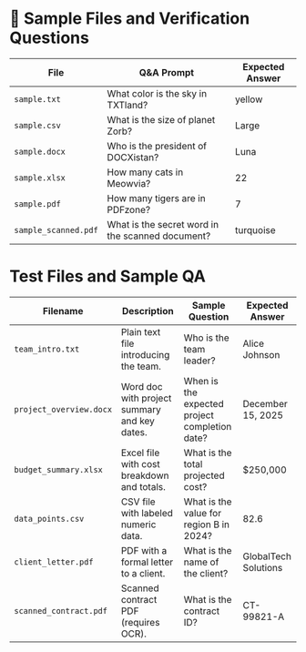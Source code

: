 
# 📂 Sample Files and Verification Questions

| File                 | Q&A Prompt                                       | Expected Answer |
| -------------------- | ------------------------------------------------ | --------------- |
| `sample.txt`         | What color is the sky in TXTland?                | yellow          |
| `sample.csv`         | What is the size of planet Zorb?                 | Large           |
| `sample.docx`        | Who is the president of DOCXistan?               | Luna            |
| `sample.xlsx`        | How many cats in Meowvia?                        | 22              |
| `sample.pdf`         | How many tigers are in PDFzone?                  | 7               |
| `sample_scanned.pdf` | What is the secret word in the scanned document? | turquoise       |


# Test Files and Sample QA

| Filename | Description | Sample Question | Expected Answer |
|----------|-------------|-----------------|------------------|
| `team_intro.txt` | Plain text file introducing the team. | Who is the team leader? | Alice Johnson |
| `project_overview.docx` | Word doc with project summary and key dates. | When is the expected project completion date? | December 15, 2025 |
| `budget_summary.xlsx` | Excel file with cost breakdown and totals. | What is the total projected cost? | $250,000 |
| `data_points.csv` | CSV file with labeled numeric data. | What is the value for region B in 2024? | 82.6 |
| `client_letter.pdf` | PDF with a formal letter to a client. | What is the name of the client? | GlobalTech Solutions |
| `scanned_contract.pdf` | Scanned contract PDF (requires OCR). | What is the contract ID? | CT-99821-A |